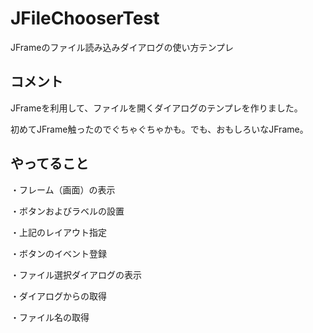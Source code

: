 JFileChooserTest
================

JFrameのファイル読み込みダイアログの使い方テンプレ




コメント
-----------

JFrameを利用して、ファイルを開くダイアログのテンプレを作りました。

初めてJFrame触ったのでぐちゃぐちゃかも。でも、おもしろいなJFrame。


やってること
---------------

・フレーム（画面）の表示

・ボタンおよびラベルの設置

・上記のレイアウト指定

・ボタンのイベント登録

・ファイル選択ダイアログの表示

・ダイアログからの取得

・ファイル名の取得
